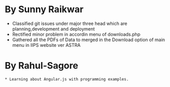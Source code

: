 By Sunny Raikwar
================
  * Classified git issues under major three head which are planning,development and deployment
  * Rectified minor problem in accordin menu of downloads.php
  * Gathered all the PDFs of Data to merged in the Download option of main menu in IIPS website ver ASTRA
  
By Rahul-Sagore
===============

	* Learning about Angular.js with programming examples.